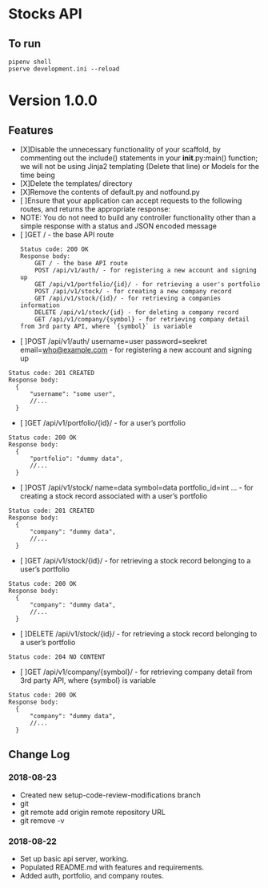 # Stocks API

## To run
```
pipenv shell
pserve development.ini --reload
```

# Version 1.0.0

## Features
- [X]Disable the unnecessary functionality of your scaffold, by commenting out the include() statements in your __init__.py:main() function; we will not be using Jinja2 templating (Delete that line) or Models for the time being
- [X]Delete the templates/ directory
- [X]Remove the contents of default.py and notfound.py
- [ ]Ensure that your application can accept requests to the following routes, and returns the appropriate response:
 - NOTE: You do not need to build any controller functionality other than a simple response with a status and JSON encoded message
- [ ]GET / - the base API route
  ```
  Status code: 200 OK
  Response body:
      GET / - the base API route
      POST /api/v1/auth/ - for registering a new account and signing up 
      GET /api/v1/portfolio/{id}/ - for retrieving a user's portfolio
      POST /api/v1/stock/ - for creating a new company record
      GET /api/v1/stock/{id}/ - for retrieving a companies information
      DELETE /api/v1/stock/{id} - for deleting a company record
      GET /api/v1/company/{symbol} - for retrieving company detail from 3rd party API, where `{symbol}` is variable
  ```
- [ ]POST /api/v1/auth/ username=user password=seekret email=who@example.com - for registering a new account and signing up
```
Status code: 201 CREATED
Response body:
  {
      "username": "some user",
      //...
  }
```
- [ ]GET /api/v1/portfolio/{id}/ - for a user’s portfolio
```
Status code: 200 OK
Response body:
  {
      "portfolio": "dummy data",
      //...
  }
```
- [ ]POST /api/v1/stock/ name=data symbol=data portfolio_id=int ... - for creating a stock record associated with a user’s portfolio
```
Status code: 201 CREATED
Response body:
  {
      "company": "dummy data",
      //...
  }
```
- [ ]GET /api/v1/stock/{id}/ - for retrieving a stock record belonging to a user’s portfolio
```
Status code: 200 OK
Response body:
  {
      "company": "dummy data",
      //...
  }
```
- [ ]DELETE /api/v1/stock/{id}/ - for retrieving a stock record belonging to a user’s portfolio
```
Status code: 204 NO CONTENT
```
- [ ]GET /api/v1/company/{symbol}/ - for retrieving company detail from 3rd party API, where {symbol} is variable
```
Status code: 200 OK
Response body:
  {
      "company": "dummy data",
      //...
  }
```

## Change Log

### 2018-08-23
- Created new setup-code-review-modifications branch
- git
 - git remote add origin remote repository URL
 - git remove -v

### 2018-08-22
- Set up basic api server, working.
- Populated README.md with features and requirements.
- Added auth, portfolio, and company routes.